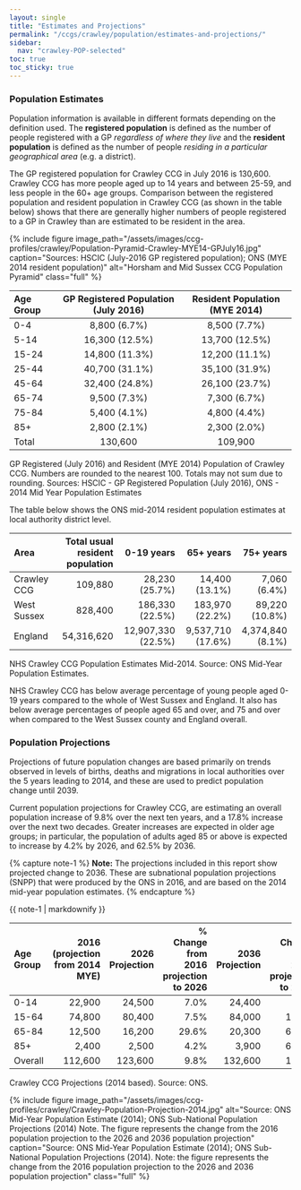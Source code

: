 ```yaml
---
layout: single
title: "Estimates and Projections"
permalink: "/ccgs/crawley/population/estimates-and-projections/"
sidebar:
  nav: "crawley-POP-selected"
toc: true
toc_sticky: true
---
```


### Population Estimates

Population information is available in different formats depending on the definition used. The **registered population** is defined as the number of people registered with a GP *regardless of where they live* and the **resident population** is defined as the number of people *residing in a particular geographical area* (e.g. a district).

The GP registered population for Crawley CCG in July 2016 is 130,600. Crawley CCG has more people aged up to 14 years and between 25-59, and less people in the 60+ age groups. Comparison between the registered population and resident population in Crawley CCG (as shown in the table below) shows that there are generally higher numbers of people registered to a GP in Crawley than are estimated to be resident in the area.

{% include figure image_path="/assets/images/ccg-profiles/crawley/Population-Pyramid-Crawley-MYE14-GPJuly16.jpg" caption="Sources: HSCIC (July-2016 GP registered population); ONS (MYE 2014 resident population)" alt="Horsham and Mid Sussex CCG Population Pyramid" class="full" %}

| Age Group | GP Registered Population (July 2016) | Resident Population (MYE 2014) |
|:---|:---:|:---:|
| 0-4 | 8,800 (6.7%) | 8,500 (7.7%) |
| 5-14 | 16,300 (12.5%) | 13,700 (12.5%) |
| 15-24 | 14,800 (11.3%) | 12,200 (11.1%) |
| 25-44 | 40,700 (31.1%) | 35,100 (31.9%) |
| 45-64 | 32,400 (24.8%) | 26,100 (23.7%) |
| 65-74 | 9,500 (7.3%) | 7,300 (6.7%) |
| 75-84 | 5,400 (4.1%) | 4,800 (4.4%) |
| 85+ | 2,800 (2.1%) | 2,300 (2.0%) |
| Total | 130,600 | 109,900 |

<figcaption>GP Registered (July 2016) and Resident (MYE 2014) Population of Crawley CCG. Numbers are rounded to the nearest 100. Totals may not sum due to rounding. Sources: HSCIC - GP Registered Population (July 2016), ONS - 2014 Mid Year Population Estimates</figcaption>


The table below shows the ONS mid-2014 resident population estimates at local authority district level.

| Area | Total usual resident population | 0-19 years | 65+ years | 75+ years |
| :--- | ------------------------------: | ---------: | --------: | --------: |
| Crawley CCG | 109,880 | 28,230 (25.7%) | 14,400 (13.1%) | 7,060 (6.4%) |
| West Sussex | 828,400 | 186,330 (22.5%) | 183,970 (22.2%) | 89,220 (10.8%) |
| England | 54,316,620 | 12,907,330 (22.5%) | 9,537,710 (17.6%) | 4,374,840  (8.1%) |

<figcaption>NHS Crawley CCG Population Estimates Mid-2014. Source: ONS Mid-Year Population Estimates.</figcaption>


NHS Crawley CCG has below average percentage of young people aged 0-19 years compared to the whole of West Sussex and England. It also has below average percentages of people aged 65 and over, and 75 and over when compared to the West Sussex county and England overall.

### Population Projections

Projections of future population changes are based primarily on trends observed in levels of births, deaths and migrations in local authorities over the 5 years leading to 2014, and these are used to predict population change until 2039.

Current population projections for Crawley CCG, are estimating an overall population increase of 9.8% over the next ten years, and a 17.8% increase over the next two decades. Greater increases are expected in older age groups; in particular, the population of adults aged 85 or above is expected to increase by 4.2% by 2026, and 62.5% by 2036.

{% capture note-1 %}
**Note:** The projections included in this report show projected change to 2036. These are subnational population projections (SNPP) that were produced by the ONS in 2016, and are based on the 2014 mid-year population estimates. 
{% endcapture %}

<div class="notice--info">{{ note-1 | markdownify }}</div>

| Age Group | 2016 (projection from 2014 MYE) | 2026 Projection | % Change from 2016 projection to 2026 | 2036 Projection | % Change from 2016 projection to 2036 |
| :--- | -----: | -----: | ---: | -----: | ---: |
| 0-14 | 22,900 | 24,500 | 7.0% | 24,400 | 6.6% |
| 15-64 | 74,800 | 80,400 | 7.5% | 84,000 | 12.3% |
| 65-84 | 12,500 | 16,200 | 29.6% | 20,300 | 62.4% |
| 85+ | 2,400 | 2,500 | 4.2% | 3,900 | 62.5% |
| Overall | 112,600 | 123,600 | 9.8% | 132,600 | 17.8% |

<figcaption>Crawley CCG Projections (2014 based). Source: ONS.</figcaption>

{% include figure image_path="/assets/images/ccg-profiles/crawley/Crawley-Population-Projection-2014.jpg" alt="Source: ONS Mid-Year Population Estimate (2014); ONS Sub-National Population Projections (2014) Note. The figure represents the change from the 2016 population projection to the 2026 and 2036 population projection" caption="Source: ONS Mid-Year Population Estimate (2014); ONS Sub-National Population Projections (2014). Note: the figure represents the change from the 2016 population projection to the 2026 and 2036 population projection" class="full" %}